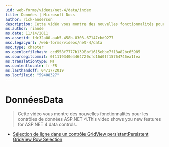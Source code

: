 ```yaml
---
uid: web-forms/videos/net-4/data/index
title: Données | Microsoft Docs
author: rick-anderson
description: Cette vidéo vous montre des nouvelles fonctionnalités pour les contrôles de données ASP.NET 4.
ms.author: riande
ms.date: 11/14/2011
ms.assetid: fdc32a00-aab5-458b-8303-67147cbd9277
msc.legacyurl: /web-forms/videos/net-4/data
msc.type: chapter
ms.openlocfilehash: ccd558f7777b1398bf1615ebbe7f18a82bc65985
ms.sourcegitcommit: 0f1119340e4464720cfd16d0ff15764746ea1fea
ms.translationtype: MT
ms.contentlocale: fr-FR
ms.lasthandoff: 04/17/2019
ms.locfileid: "59408327"
---
```

# <a name="data"></a><span data-ttu-id="966f2-103">Données</span><span class="sxs-lookup"><span data-stu-id="966f2-103">Data</span></span>

> <span data-ttu-id="966f2-104">Cette vidéo vous montre des nouvelles fonctionnalités pour les contrôles de données ASP.NET 4.</span><span class="sxs-lookup"><span data-stu-id="966f2-104">This video shows you new features for ASP.NET 4 data controls.</span></span>


- [<span data-ttu-id="966f2-105">Sélection de ligne dans un contrôle GridView persistant</span><span class="sxs-lookup"><span data-stu-id="966f2-105">Persistent GridView Row Selection</span></span>](aspnet-4-quick-hit-persistent-gridview-row-selection.md)

